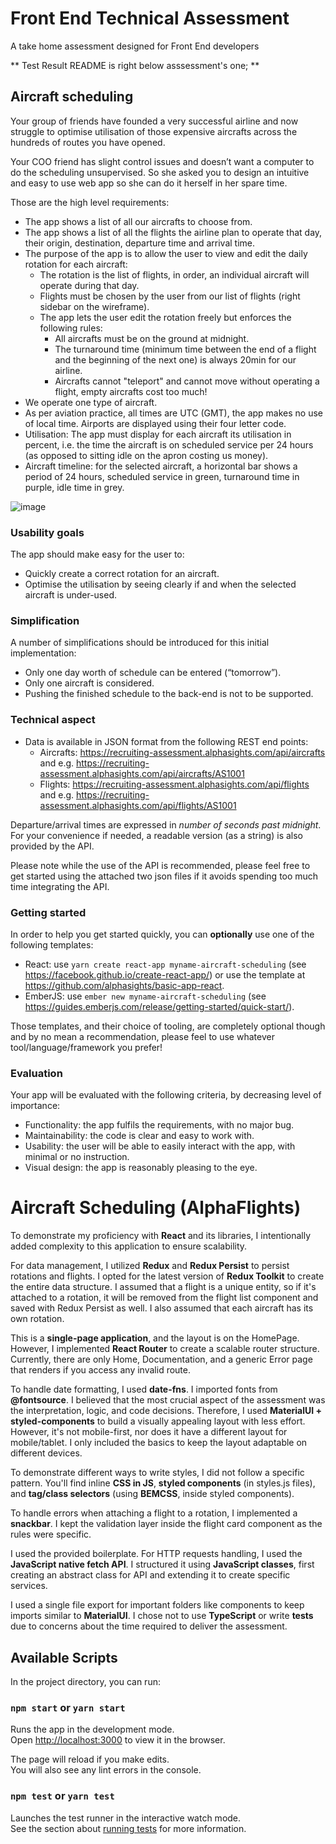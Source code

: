 # Front End Technical Assessment
A take home assessment designed for Front End developers

** Test Result README is right below asssessment's one; **

## Aircraft scheduling
Your group of friends have founded a very successful airline and now struggle to optimise utilisation of those expensive aircrafts across the hundreds of routes you have opened.

Your COO friend has slight control issues and doesn’t want a computer to do the scheduling unsupervised. So she asked you to design an intuitive and easy to use web app so she can do it herself in her spare time.

Those are the high level requirements:
* The app shows a list of all our aircrafts to choose from.
* The app shows a list of all the flights the airline plan to operate that day, their origin, destination, departure time and arrival time.
* The purpose of the app is to allow the user to view and edit the daily rotation for each aircraft:
    * The rotation is the list of flights, in order, an individual aircraft will operate during that day.
    * Flights must be chosen by the user from our list of flights (right sidebar on the wireframe).
    * The app lets the user edit the rotation freely but enforces the following rules:
		* All aircrafts must be on the ground at midnight.
		* The turnaround time (minimum time between the end of a flight and the beginning of the next one) is always 20min for our airline.
		* Aircrafts cannot "teleport" and cannot move without operating a flight, empty aircrafts cost too much!
* We operate one type of aircraft.
* As per aviation practice, all times are UTC (GMT), the app makes no use of local time. Airports are displayed using their four letter code.
* Utilisation: The app must display for each aircraft its utilisation in percent, i.e. the time the aircraft is on scheduled service per 24 hours (as opposed to sitting idle on the apron costing us money).
* Aircraft timeline: for the selected aircraft, a horizontal bar shows a period of 24 hours, scheduled service in green, turnaround time in purple, idle time in grey.

![image](https://user-images.githubusercontent.com/152380/51271642-fc120c80-19bf-11e9-8d08-468588aa6635.png)

### Usability goals
The app should make easy for the user to:
* Quickly create a correct rotation for an aircraft.
* Optimise the utilisation by seeing clearly if and when the selected aircraft is under-used.

### Simplification
A number of simplifications should be introduced for this initial implementation:
* Only one day worth of schedule can be entered (“tomorrow”).
* Only one aircraft is considered.
* Pushing the finished schedule to the back-end is not to be supported.
 
### Technical aspect
* Data is available in JSON format from the following REST end points:
	* Aircrafts: https://recruiting-assessment.alphasights.com/api/aircrafts and e.g. https://recruiting-assessment.alphasights.com/api/aircrafts/AS1001
	* Flights: https://recruiting-assessment.alphasights.com/api/flights and e.g. https://recruiting-assessment.alphasights.com/api/flights/AS1001
	
Departure/arrival times are expressed in _number of seconds past midnight_. For your convenience if needed, a readable version (as a string) is also provided by the API.

Please note while the use of the API is recommended, please feel free to get started using the attached two json files if it avoids spending too much time integrating the API.

### Getting started
In order to help you get started quickly, you can **optionally** use one of the following templates:

* React: use `yarn create react-app myname-aircraft-scheduling` (see https://facebook.github.io/create-react-app/) or use the template at https://github.com/alphasights/basic-app-react.
* EmberJS: use `ember new myname-aircraft-scheduling` (see https://guides.emberjs.com/release/getting-started/quick-start/).

Those templates, and their choice of tooling, are completely optional though and by no mean a recommendation, please feel to use whatever tool/language/framework you prefer!

### Evaluation
Your app will be evaluated with the following criteria, by decreasing level of importance:
* Functionality: the app fulfils the requirements, with no major bug.
* Maintainability: the code is clear and easy to work with.
* Usability: the user will be able to easily interact with the app, with minimal or no instruction.
* Visual design: the app is reasonably pleasing to the eye.

# Aircraft Scheduling (AlphaFlights)

To demonstrate my proficiency with **React** and its libraries, I intentionally added complexity to this application to ensure scalability.

For data management, I utilized **Redux** and **Redux Persist** to persist rotations and flights. I opted for the latest version of **Redux Toolkit** to create the entire data structure. I assumed that a flight is a unique entity, so if it's attached to a rotation, it will be removed from the flight list component and saved with Redux Persist as well. I also assumed that each aircraft has its own rotation.

This is a **single-page application**, and the layout is on the HomePage. However, I implemented **React Router** to create a scalable router structure. Currently, there are only Home, Documentation, and a generic Error page that renders if you access any invalid route.

To handle date formatting, I used **date-fns**. I imported fonts from **@fontsource**. I believed that the most crucial aspect of the assessment was the interpretation, logic, and code decisions. Therefore, I used **MaterialUI + styled-components** to build a visually appealing layout with less effort. However, it's not mobile-first, nor does it have a different layout for mobile/tablet. I only included the basics to keep the layout adaptable on different devices.

To demonstrate different ways to write styles, I did not follow a specific pattern. You'll find inline **CSS in JS**, **styled components** (in styles.js files), and **tag/class selectors** (using **BEMCSS**, inside styled components).

To handle errors when attaching a flight to a rotation, I implemented a **snackbar**. I kept the validation layer inside the flight card component as the rules were specific.

I used the provided boilerplate. For HTTP requests handling, I used the **JavaScript native fetch API**. I structured it using **JavaScript classes**, first creating an abstract class for API and extending it to create specific services.

I used a single file export for important folders like components to keep imports similar to **MaterialUI**. I chose not to use **TypeScript** or write **tests** due to concerns about the time required to deliver the assessment.

## Available Scripts

In the project directory, you can run:

### `npm start` or `yarn start`

Runs the app in the development mode.<br>
Open [http://localhost:3000](http://localhost:3000) to view it in the browser.

The page will reload if you make edits.<br>
You will also see any lint errors in the console.

### `npm test` or `yarn test`

Launches the test runner in the interactive watch mode.<br>
See the section about [running tests](https://facebook.github.io/create-react-app/docs/running-tests) for more information.

